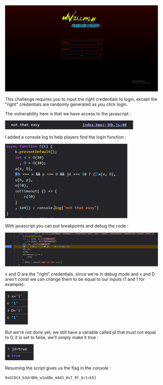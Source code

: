 ![alt text](../../Images/{70D64CA3-52C6-40DA-9E6D-F3D7D483D5DB}.png)

This challenge requires you to input the right credentials to login, except the "right" credentials are randomly generated as you click login.

The vulnerability here is that we have access to the javascript :

![alt text](../../Images/{D7ED1CDD-9787-4688-B606-A6A97CB5AE31}.png)

I added a console log to help players find the login function : 

![alt text](../../Images/{EAD74D8C-E625-4F09-89A5-892330162FB0}.png)

With javascript you can put breakpoints and debug the code :

![alt text](../../Images/{5CE26252-05E8-4AF5-804F-C4BCB9146635}.png)

x and D are the "right" credentials, since we're in debug mode and x and D aren't const we can change them to be equal to our inputs (1 and 1 for example): 

![alt text](../../Images/{54739262-1DC6-4990-A768-D0B05CDA03C0}.png)

But we're not done yet, we still have a variable called jd that must not equal to 0, it is set to false, we'll simply make it true : 

![alt text](../../Images/{51C75B6D-A58F-4EBB-9529-70373FFE38A0}.png)

Resuming the script gives us the flag in the console : 

```0xGCD{4_b3dr00m_w1nd0w_m4d3_0u7_0f_br1ck5}```